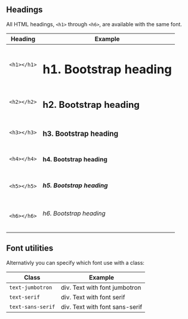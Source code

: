 ## Headings

All HTML headings, `<h1>` through `<h6>`, are available with the same font.

Heading | Example
--- | ---
`<h1></h1>` | <h1>h1. Bootstrap heading</h1>
`<h2></h2>` | <h2>h2. Bootstrap heading</h2>
`<h3></h3>` | <h3>h3. Bootstrap heading</h3>
`<h4></h4>` | <h4>h4. Bootstrap heading</h4>
`<h5></h5>` | <h5>h5. Bootstrap heading</h5>
`<h6></h6>` | <h6>h6. Bootstrap heading</h6>

## Font utilities

Alternativly you can specify which font use with a class:


Class | Example
--- | ---
`text-jumbotron` | <div class="text-jumbotron">div. Text with font jumbotron</div>
`text-serif` | <div class="text-serif">div. Text with font serif</div>
`text-sans-serif` | <div class="text-sans-serif">div. Text with font sans-serif</div>
